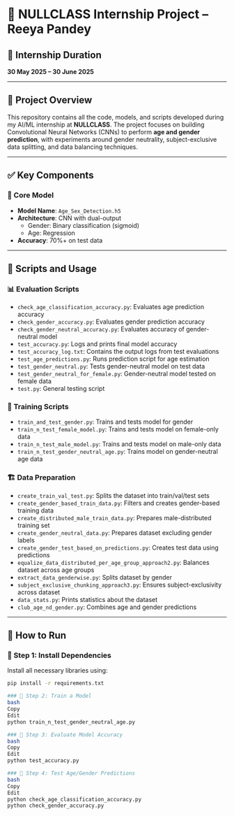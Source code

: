 # 🎯 NULLCLASS Internship Project – Reeya Pandey

## 📅 Internship Duration
**30 May 2025 – 30 June 2025**

---

## 📁 Project Overview

This repository contains all the code, models, and scripts developed during my AI/ML internship at **NULLCLASS**. The project focuses on building Convolutional Neural Networks (CNNs) to perform **age and gender prediction**, with experiments around gender neutrality, subject-exclusive data splitting, and data balancing techniques.

---

## ✅ Key Components

### 🧠 Core Model
- **Model Name**: `Age_Sex_Detection.h5`
- **Architecture**: CNN with dual-output
  - Gender: Binary classification (sigmoid)
  - Age: Regression
- **Accuracy**: 70%+ on test data

---

## 🔬 Scripts and Usage

### 📊 Evaluation Scripts
- `check_age_classification_accuracy.py`: Evaluates age prediction accuracy
- `check_gender_accuracy.py`: Evaluates gender prediction accuracy
- `check_gender_neutral_accuracy.py`: Evaluates accuracy of gender-neutral model
- `test_accuracy.py`: Logs and prints final model accuracy
- `test_accuracy_log.txt`: Contains the output logs from test evaluations
- `test_age_predictions.py`: Runs prediction script for age estimation
- `test_gender_neutral.py`: Tests gender-neutral model on test data
- `test_gender_neutral_for_female.py`: Gender-neutral model tested on female data
- `test.py`: General testing script

### 🧪 Training Scripts
- `train_and_test_gender.py`: Trains and tests model for gender
- `train_n_test_female_model.py`: Trains and tests model on female-only data
- `train_n_test_male_model.py`: Trains and tests model on male-only data
- `train_n_test_gender_neutral_age.py`: Trains model on gender-neutral age data

### 🏗️ Data Preparation
- `create_train_val_test.py`: Splits the dataset into train/val/test sets
- `create_gender_based_train_data.py`: Filters and creates gender-based training data
- `create_distributed_male_train_data.py`: Prepares male-distributed training set
- `create_gender_neutral_data.py`: Prepares dataset excluding gender labels
- `create_gender_test_based_on_predictions.py`: Creates test data using predictions
- `equalize_data_distributed_per_age_group_approach2.py`: Balances dataset across age groups
- `extract_data_genderwise.py`: Splits dataset by gender
- `subject_exclusive_chunking_approach3.py`: Ensures subject-exclusivity across dataset
- `data_stats.py`: Prints statistics about the dataset
- `club_age_nd_gender.py`: Combines age and gender predictions

---

## 🚀 How to Run

### 🔹 Step 1: Install Dependencies
Install all necessary libraries using:
```bash
pip install -r requirements.txt

### 🔹 Step 2: Train a Model
bash
Copy
Edit
python train_n_test_gender_neutral_age.py

### 🔹 Step 3: Evaluate Model Accuracy
bash
Copy
Edit
python test_accuracy.py

### 🔹 Step 4: Test Age/Gender Predictions
bash
Copy
Edit
python check_age_classification_accuracy.py
python check_gender_accuracy.py


